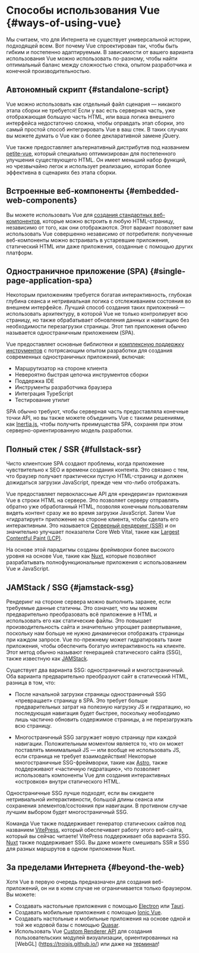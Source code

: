 # Способы использования Vue {#ways-of-using-vue}

Мы считаем, что для Интернета не существует универсальной истории, подходящей всем. Вот почему Vue спроектирован так, чтобы быть гибким и постепенно адаптируемым. В зависимости от вашего варианта использования Vue можно использовать по-разному, чтобы найти оптимальный баланс между сложностью стека, опытом разработчика и конечной производительностью.

## Автономный скрипт {#standalone-script}

Vue можно использовать как отдельный файл сценария — никакого этапа сборки не требуется! Если у вас есть серверная часть, уже отображающая большую часть HTML, или ваша логика внешнего интерфейса недостаточно сложна, чтобы оправдать этап сборки, это самый простой способ интегрировать Vue в ваш стек. В таких случаях вы можете думать о Vue как о более декларативной замене jQuery.

Vue также предоставляет альтернативный дистрибутив под названием [petite-vue](https://github.com/vuejs/petite-vue), который специально оптимизирован для постепенного улучшения существующего HTML. Он имеет меньший набор функций, но чрезвычайно легок и использует реализацию, которая более эффективна в сценариях без этапа сборки.

## Встроенные веб-компоненты {#embedded-web-components}

Вы можете использовать Vue для [создания стандартных веб-компонентов](/guide/extras/web-comComponents), которые можно встроить в любую HTML-страницу, независимо от того, как они отображаются. Этот вариант позволяет вам использовать Vue совершенно независимо от потребителя: полученные веб-компоненты можно встраивать в устаревшие приложения, статический HTML или даже приложения, созданные с помощью других платформ.

## Одностраничное приложение (SPA) {#single-page-application-spa}

Некоторым приложениям требуется богатая интерактивность, глубокая глубина сеанса и нетривиальная логика с отслеживанием состояния во внешнем интерфейсе. Лучший способ создания таких приложений — использовать архитектуру, в которой Vue не только контролирует всю страницу, но также обрабатывает обновления данных и навигацию без необходимости перезагрузки страницы. Этот тип приложения обычно называется одностраничным приложением (SPA).

Vue предоставляет основные библиотеки и [комплексную поддержку инструментов](/guide/scaling-up/tooling) с потрясающим опытом разработки для создания современных одностраничных приложений, включая:

- Маршрутизатор на стороне клиента
- Невероятно быстрая цепочка инструментов сборки
- Поддержка IDE
- Инструменты разработчика браузера
- Интеграция TypeScript
- Тестирование утилит

SPA обычно требуют, чтобы серверная часть предоставляла конечные точки API, но вы также можете объединить Vue с такими решениями, как [Inertia.js](https://inertiajs.com), чтобы получить преимущества SPA, сохраняя при этом серверно-ориентированную модель разработки.

## Полный стек / SSR {#fullstack-ssr}

Чисто клиентские SPA создают проблемы, когда приложение чувствительно к SEO и времени создания контента. Это связано с тем, что браузер получает практически пустую HTML-страницу и должен дожидаться загрузки JavaScript, прежде чем что-либо отображать.

Vue предоставляет первоклассные API для «рендеринга» приложения Vue в строки HTML на сервере. Это позволяет серверу отправлять обратно уже обработанный HTML, позволяя конечным пользователям видеть контент сразу же во время загрузки JavaScript. Затем Vue «гидратирует» приложение на стороне клиента, чтобы сделать его интерактивным. Это называется [Серверный рендеринг (SSR)](/guide/scaling-up/ssr) и он значительно улучшает показатели Core Web Vital, такие как [Largest Contentful Paint (LCP)](https://web.dev/lcp/).

На основе этой парадигмы созданы фреймворки более высокого уровня на основе Vue, такие как [Nuxt](https://nuxt.com/), которые позволяют разрабатывать полнофункциональные приложения с использованием Vue и JavaScript.

## JAMStack / SSG {#jamstack-ssg}

Рендеринг на стороне сервера можно выполнить заранее, если требуемые данные статичны. Это означает, что мы можем предварительно преобразовать всё приложение в HTML и использовать его как статические файлы. Это повышает производительность сайта и значительно упрощает развертывание, поскольку нам больше не нужно динамически отображать страницы при каждом запросе. Vue по-прежнему может гидратировать такие приложения, чтобы обеспечить богатую интерактивность на клиенте. Этот метод обычно называют генерацией статического сайта (SSG), также известную как [JAMStack](https://jamstack.org/what-is-jamstack/).

Существует два варианта SSG: одностраничный и многостраничный. Оба варианта предварительно преобразуют сайт в статический HTML, разница в том, что:

- После начальной загрузки страницы одностраничный SSG «превращает» страницу в SPA. Это требует больше предварительных затрат на полезную нагрузку JS и гидратацию, но последующая навигация будет быстрее, поскольку необходимо лишь частично обновить содержимое страницы, а не перезагружать всю страницу.

- Многостраничный SSG загружает новую страницу при каждой навигации. Положительным моментом является то, что он может поставлять минимальный JS — или вообще не использовать JS, если страница не требует взаимодействия! Некоторые многостраничные SSG-фреймворки, такие как [Astro](https://astro.build/), также поддерживают «частичную гидратацию», что позволяет использовать компоненты Vue для создания интерактивных «островков» внутри статического HTML.

Одностраничные SSG лучше подходят, если вы ожидаете нетривиальной интерактивности, большой длины сеанса или сохранения элементов/состояния при навигации. В противном случае лучшим выбором будет многостраничный SSG.

Команда Vue также поддерживает генератор статических сайтов под названием [VitePress](https://vitepress.dev/), который обеспечивает работу этого веб-сайта, который вы сейчас читаете! VitePress поддерживает оба варианта SSG. [Nuxt](https://nuxt.com/) также поддерживает SSG. Вы даже можете смешивать SSR и SSG для разных маршрутов в одном приложении Nuxt.

## За пределами Интернета {#beyond-the-web}

Хотя Vue в первую очередь предназначен для создания веб-приложений, он ни в коем случае не ограничивается только браузером. Вы можете:

- Создавать настольные приложения с помощью [Electron](https://www.electronjs.org/) или [Tauri](https://tauri.app).
- Создавать мобильные приложения с помощью [Ionic Vue](https://ionicframework.com/docs/vue/overview).
- Создавать настольные и мобильные приложения на основе одной и той же кодовой базы с помощью [Quasar](https://quasar.dev/).
- Использовать Vue [Custom Renderer API](/api/custom-renderer) для создания пользовательских модулей визуализации, ориентированных на [WebGL] (https://troisjs.github.io/) или даже на [терминал](https://github.com/vue-terminal/vue-termui)!
